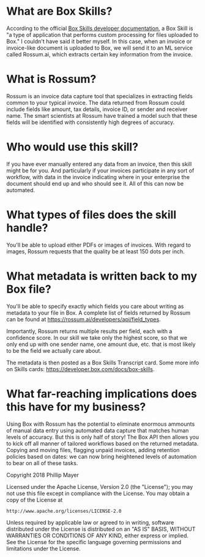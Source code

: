 # What are Box Skills?
According to the official [Box Skills developer documentation](https://developer.box.com/docs/box-skills), a Box Skill is "a type of application that performs custom processing for files uploaded to Box." I couldn't have said it better myself. In this case, when an invoice or invoice-like document is uploaded to Box, we will send it to an ML service called Rossum.ai, which extracts certain key information from the invoice.

# What is Rossum?
Rossum is an invoice data capture tool that specializes in extracting fields common to your typical invoice. The data returned from Rossum could include fields like amount, tax details, invoice ID, or sender and receiver name. The smart scientists at Rossum have trained a model such that these fields will be identified with consistently high degrees of accuracy.

# Who would use this skill?
If you have ever manually entered any data from an invoice, then this skill might be for you. And particularly if your invoices participate in any sort of workflow, with data in the invoice indicating where in your enterprise the document should end up and who should see it. All of this can now be automated.

# What types of files does the skill handle?
You'll be able to upload either PDFs or images of invoices. With regard to images, Rossum requests that the quality be at least 150 dots per inch. 

# What metadata is written back to my Box file?
You'll be able to specify exactly which fields you care about writing as metadata to your file in Box. A complete list of fields returned by Rossum can be found at https://rossum.ai/developers/api/field_types.

Importantly, Rossum returns multiple results per field, each with a confidence score. In our skill we take only the highest score, so that we only end up with one sender name, one amount due, etc. that is most likely to be the field we actually care about.

The metadata is then posted as a Box Skills Transcript card. Some more info on Skills cards: https://developer.box.com/docs/box-skills.

# What far-reaching implications does this have for my business?
Using Box with Rossum has the potential to eliminate enormous ammounts of manual data entry using automated data capture that matches human levels of accuracy. But this is only half of story! The Box API then allows you to kick off all manner of tailored workflows based on the returned metadata. Copying and moving files, flagging unpaid invoices, adding retention policies based on dates: we can now bring heightened levels of automation to bear on all of these tasks.



Copyright 2018 Phillip Mayer

Licensed under the Apache License, Version 2.0 (the "License");
you may not use this file except in compliance with the License.
You may obtain a copy of the License at

    http://www.apache.org/licenses/LICENSE-2.0

Unless required by applicable law or agreed to in writing, software
distributed under the License is distributed on an "AS IS" BASIS,
WITHOUT WARRANTIES OR CONDITIONS OF ANY KIND, either express or implied.
See the License for the specific language governing permissions and
limitations under the License.